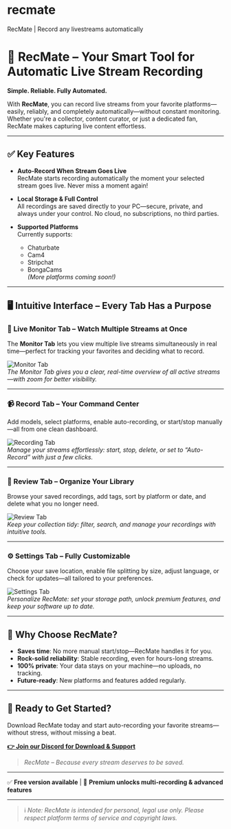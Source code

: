 # recmate
RecMate | Record any livestreams automatically


# 🎥 RecMate – Your Smart Tool for Automatic Live Stream Recording

**Simple. Reliable. Fully Automated.**

With **RecMate**, you can record live streams from your favorite platforms—easily, reliably, and completely automatically—without constant monitoring. Whether you're a collector, content curator, or just a dedicated fan, RecMate makes capturing live content effortless.

---

## ✅ Key Features

- **Auto-Record When Stream Goes Live**  
  RecMate starts recording automatically the moment your selected stream goes live. Never miss a moment again!

- **Local Storage & Full Control**  
  All recordings are saved directly to your PC—secure, private, and always under your control. No cloud, no subscriptions, no third parties.

- **Supported Platforms**  
  Currently supports:
  - Chaturbate
  - Cam4
  - Stripchat
  - BongaCams  
  *(More platforms coming soon!)*

---

## 🖥️ Intuitive Interface – Every Tab Has a Purpose

### 🔴 Live Monitor Tab – Watch Multiple Streams at Once  
The **Monitor Tab** lets you view multiple live streams simultaneously in real time—perfect for tracking your favorites and deciding what to record.

![Monitor Tab](https://i.ibb.co/FbwMTXwD/Monitor-Tab-v1-05.png)  
*The Monitor Tab gives you a clear, real-time overview of all active streams—with zoom for better visibility.*

---

### 📹 Record Tab – Your Command Center  
Add models, select platforms, enable auto-recording, or start/stop manually—all from one clean dashboard.

![Recording Tab](https://i.ibb.co/p6253X89/Recording-Tab-v1-05.png)  
*Manage your streams effortlessly: start, stop, delete, or set to “Auto-Record” with just a few clicks.*

---

### 📂 Review Tab – Organize Your Library  
Browse your saved recordings, add tags, sort by platform or date, and delete what you no longer need.

![Review Tab](https://i.ibb.co/N6s2Q4Dj/Review-Tab-v1-05.png)  
*Keep your collection tidy: filter, search, and manage your recordings with intuitive tools.*

---

### ⚙️ Settings Tab – Fully Customizable  
Choose your save location, enable file splitting by size, adjust language, or check for updates—all tailored to your preferences.

![Settings Tab](https://i.ibb.co/dJ577J9c/Settings-Tab-v1-05.png)  
*Personalize RecMate: set your storage path, unlock premium features, and keep your software up to date.*

---

## 🌟 Why Choose RecMate?

- **Saves time**: No more manual start/stop—RecMate handles it for you.  
- **Rock-solid reliability**: Stable recording, even for hours-long streams.  
- **100% private**: Your data stays on your machine—no uploads, no tracking.  
- **Future-ready**: New platforms and features added regularly.

---

## 🚀 Ready to Get Started?

Download RecMate today and start auto-recording your favorite streams—without stress, without missing a beat.

**[👉 Join our Discord for Download & Support](https://discord.gg/recmate)**

> *RecMate – Because every stream deserves to be saved.*

---

✅ **Free version available** | 💎 **Premium unlocks multi-recording & advanced features**

---

> ℹ️ *Note: RecMate is intended for personal, legal use only. Please respect platform terms of service and copyright laws.*
